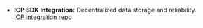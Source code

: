 - **ICP SDK Integration:** Decentralized data storage and reliability.  
  [ICP integration repo](https://github.com/nathfavour/whisperrnote_icp)